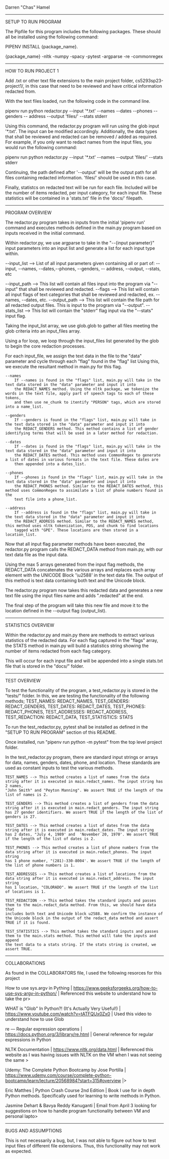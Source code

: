 Darren "Chas" Hamel

------------------------------------
SETUP TO RUN PROGRAM

The Pipfile for this program includes the following packages. These should all be installed using the following command:

PIPENV INSTALL {package_name}.

{package_name}
-nltk
-numpy
-spacy
-pytest
-argparse
-re
-commonregex 

------------------------------------

HOW TO RUN PROJECT 1

Add .txt or other text file extensions to the main project folder, cs5293sp23-project1/, in this case that need to be reviewed and
have critical information redacted from.

With the text files loaded, run the following code in the command line.

pipenv run python redactor.py --input '*.txt' --names --dates --phones --genders -- address --output 'files/' --stats stderr

Using this command, the redactor.py program will run using the glob input '*.txt'. The input can be modified accordingly.
Additionally, the data types that shall be reviewed and redacted can be removed / added as required.
For example, if you only want to redact names from the input files, you would run the following command:

pipenv run python redactor.py --input '*.txt' --names  --output 'files/' --stats stderr 

Continuing, the path defined after '--output' will be the output path for all files containing redacted information. 'files/' should
be used in this case.

Finally, statistcs on redacted text will be run for each file. Included will be the number of items redacted, per input category, for each input file.
These statistics will be contained in a 'stats.txt' file in the 'docs/' filepath.

------------------------------------

PROGRAM OVERVIEW

The redactor.py program takes in inputs from the initial 'pipenv run' command and executes methods defined in the main.py program based on
inputs received in the initial command.

Within redactor.py, we use argparse to take in the "--{input parameter}" input parameters into an input list  and generate a list for each input type
within. 

--input_list --> List of all input parameters given containing all or part of:
     --input, --names, --dates,--phones, --genders, -- address, --output, --stats, etc

--input_path --> This list will contain all files input into the program via "--input" that shall be reviewed and redacted.
--flags --> This list will contain all input flags of text categories that shall be reviewed and redacted, ex. --names, --dates, etc.
--output_path --> This list will contain the file path for all redacted output files. This is input to the program via "--output".
--stats_list --> This list will contain the "stderr" flag input via the "--stats" input flag.

Taking the input_list array, we use glob.glob to gather all files meeting the glob criteria into an input_files array.

Using a for loop, we loop through the input_files list generated by the glob to begin the core redaction processes.

For each input_file, we assign the text data in the file to the "data" parameter and cycle through each "flag" found in the "flag" list
Using this, we execute the resultant method in main.py for this flag.

    --names
        If --names is found in the "flags" list, main.py will take in the text data stored in the "data" parameter and input it into
        the REDACT_NAMES method. Using the nltk package, we tokenize the words in the text file, apply part of speech tags to each of these tokens, 
        and then use ne_chunk to itentify "PERSON" tags, which are stored into a name_list.

    --genders
        If --genders is found in the "flags" list, main.py will take in the text data stored in the "data" parameter and input it into
        the REDACT_GENDERS method. This method contains a list of gender identifying terms that will be used in a later method for redaction.

    --dates
        If --dates is found in the "flags" list, main.py will take in the text data stored in the "data" parameter and input it into
        the REDACT_DATES method. This method uses CommonRegex to generate a list of dates in various formats in the text file. These dates are
        then appended into a dates_list.

    --phones
        If --phones is found in the "flags" list, main.py will take in the text data stored in the "data" parameter and input it into
        the REDACT_PHONES method. Similar to the REDACT_DATES method, this method uses CommonRegex to assimilate a list of phone numbers found in the 
        text file into a phone_list.

    --address
        If --address is found in the "flags" list, main.py will take in the text data stored in the "data" parameter and input it into
        the REDACT_ADDRESS method. Similar to the REDACT_NAMES method, this method uses nltk tokenization, POS, and chunk to find locations
        tagged with "GPE". These locations are then stored in a location_list.

Now that all input flag parameter methods have been executed, the redactor.py program calls the REDACT_DATA method from main.py, with our text
data file as the input data.

Using the max 5 arrays generated from the input flag methods, the REDACT_DATA concatenates the various arrays and replaces each array element
with the UNICODE Block '\u2588' in the text data file. The output of this method is text data containing both text and the Unicode block.

The redactor.py program now takes this redacted data and generates a new text file using the input files name and adds ".redacted" at the end.

The final step of the program will take this new file and move it to the location defined in the --output flag (output_list).

------------------------------------

STATISTICS OVERVIEW

Within the redactor.py and main.py there are methods to extract various statistics of the redacted data.
For each flag captured in the "flags" array, the STATS method in main.py will build a statistics string showing the number of items redacted from
each flag category.

This will occur for each input file and will be appended into a single stats.txt file that is stored in the "docs/" folder.

------------------------------------

TEST OVERVIEW

To test the functionality of the program, a test_redactor.py is stored in the "tests/" folder. In this, we are testing the functionality of
the following methods;
    TEST_NAMES: REDACT_NAMES,
    TEST_GENDERS: REDACT_GENDERS,
    TEST_DATES: REDACT_DATES,
    TEST_PHONES: REDACT_PHONES,
    TEST_ADDRESSES: REDACT_ADDRESS,
    TEST_REDACTION: REDACT_DATA,
    TEST_STATISTICS: STATS

To run the test_redactor.py, pytest shall be installed as defined in the "SETUP TO RUN PROGRAM" section of this README.

Once installed, run "pipenv run python -m pytest" from the top level project folder.

In the test_redactor.py program, there are standard input strings or arrays for data, names, genders, dates, phone, and location. These standards
are used as constant inputs to test the various methods.

    TEST_NAMES --> This method creates a list of names from the data string after it is executed in main.redact_names. The input string has 2 names,
    "John Smith" and "Peyton Manning". We assert TRUE if the length of the list of names is 2.

    TEST_GENDERS --> This method creates a list of genders from the data string after it is executed in main.redact_genders. The input string 
    has 27 gender identifiers. We assert TRUE if the length of the list of genders is 27.

    TEST_DATES --> This method creates a list of dates from the data string after it is executed in main.redact_dates. The input string 
    has 2 dates, "July 4, 1989' and  'November 20, 1970'. We assert TRUE if the length of the list of dates is 2.

    TEST_PHONES --> This method creates a list of phone numbers from the data string after it is executed in main.redact_phones. The input string 
    has 1 phone number, "(281)-330-8004'. We assert TRUE if the length of the list of phone numbers is 1.

    TEST_ADDRESSES --> This method creates a list of locations from the data string after it is executed in main.redact_address. The input string 
    has 1 location, "COLORADO". We assert TRUE if the length of the list of locations is 1.

    TEST_REDACTION --> This method takes the standard inputs and passes them to the main.redact_data method. From this, we should have data that
    includes both text and Unicode block u2588. We confirm the instance of the Unicode block in the output of the redact_data method and assert
    TRUE if it is found.

    TEST_STATISTICS --> This method takes the standard inputs and passes them to the main.stats method. This method will take the inputs and append
    the text data to a stats string. If the stats string is created, we assert TRUE.


------------------------------------

COLLABORATIONS

As found in the COLLABORATORS file, I used the following resorces for this project

How to use sys.argv in Pything | https://www.geeksforgeeks.org/how-to-use-sys-argv-in-python/ | Referenced this website to understand how to take the pr>

WHAT is "Glob" In Python?! (It's Actually Very Useful!) | https://www.youtube.com/watch?v=tATFQUx0Zx0 | Used this video to understand how to use Glob

re — Regular expression operations | https://docs.python.org/3/library/re.html | General reference for regular expressions in Python

NLTK Documentation | https://www.nltk.org/data.html | Referenced this website as I was having issues with NLTK on the VM when I was not seeing the same >

Udemy: The Complete Python Bootcamp by Jose Portilla | https://www.udemy.com/course/complete-python-bootcamp/learn/lecture/20568984?start=315#overview |>

Eric Matthes | Python Crash Course 2nd Edition | Book I use for in depth Python methods. Specifically used for learning to write methods in Python.

Jasmine Dehart & Bavya Reddy Kanuganti | Email from April 3 looking for suggestions on how to handle program functionality between VM and personal lapto>


------------------------------------

BUGS AND ASSUMPTIONS

This is not necessarily a bug, but, I was not able to figure out how to test input files of different file extensions. Thus, this functionality may
not work as expected.

